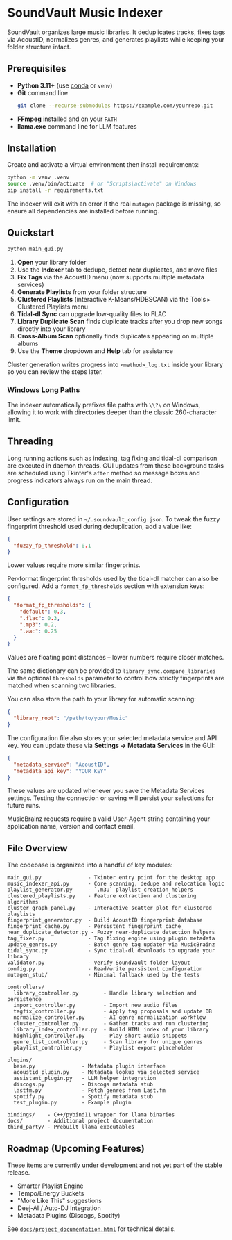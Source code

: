 # SoundVault Music Indexer

SoundVault organizes large music libraries. It deduplicates tracks, fixes tags via AcoustID, normalizes genres, and generates playlists while keeping your folder structure intact.

## Prerequisites

- **Python 3.11+** (use [conda](https://docs.conda.io/en/latest/miniconda.html) or `venv`)
- **Git** command line
  ```bash
  git clone --recurse-submodules https://example.com/yourrepo.git
  ```
- **FFmpeg** installed and on your `PATH`
- **llama.exe** command line for LLM features

## Installation

Create and activate a virtual environment then install requirements:

```bash
python -m venv .venv
source .venv/bin/activate  # or "Scripts\activate" on Windows
pip install -r requirements.txt
```

The indexer will exit with an error if the real `mutagen` package is missing,
so ensure all dependencies are installed before running.

## Quickstart

```bash
python main_gui.py
```

1. **Open** your library folder
2. Use the **Indexer** tab to dedupe, detect near duplicates, and move files
3. **Fix Tags** via the AcoustID menu (now supports multiple metadata services)
4. **Generate Playlists** from your folder structure
5. **Clustered Playlists** (interactive K-Means/HDBSCAN) via the Tools ▸ Clustered Playlists menu
6. **Tidal-dl Sync** can upgrade low-quality files to FLAC
7. **Library Duplicate Scan** finds duplicate tracks after you drop new songs directly into your library
8. **Cross-Album Scan** optionally finds duplicates appearing on multiple albums
9. Use the **Theme** dropdown and **Help** tab for assistance

Cluster generation writes progress into `<method>_log.txt` inside your library so you can review the steps later.

### Windows Long Paths

The indexer automatically prefixes file paths with `\\?\` on Windows, allowing it to work with directories deeper than the classic 260-character limit.

## Threading

Long running actions such as indexing, tag fixing and tidal-dl comparison are executed in daemon threads. GUI updates from these background tasks are scheduled using Tkinter's `after` method so message boxes and progress indicators always run on the main thread.

## Configuration

User settings are stored in `~/.soundvault_config.json`. To tweak the fuzzy fingerprint
threshold used during deduplication, add a value like:

```json
{
  "fuzzy_fp_threshold": 0.1
}
```

Lower values require more similar fingerprints.

Per-format fingerprint thresholds used by the tidal-dl matcher can also be
configured. Add a `format_fp_thresholds` section with extension keys:

```json
{
  "format_fp_thresholds": {
    "default": 0.3,
    ".flac": 0.3,
    ".mp3": 0.2,
    ".aac": 0.25
  }
}
```

Values are floating point distances – lower numbers require closer matches.

The same dictionary can be provided to ``library_sync.compare_libraries`` via
the optional ``thresholds`` parameter to control how strictly fingerprints are
matched when scanning two libraries.

You can also store the path to your library for automatic scanning:

```json
{
  "library_root": "/path/to/your/Music"
}
```

The configuration file also stores your selected metadata service and API key.
You can update these via **Settings → Metadata Services** in the GUI:

```json
{
  "metadata_service": "AcoustID",
  "metadata_api_key": "YOUR_KEY"
}
```
These values are updated whenever you save the Metadata Services settings.
Testing the connection or saving will persist your selections for future runs.

MusicBrainz requests require a valid User-Agent string containing your
application name, version and contact email.

## File Overview

The codebase is organized into a handful of key modules:

```
main_gui.py               - Tkinter entry point for the desktop app
music_indexer_api.py      - Core scanning, dedupe and relocation logic
playlist_generator.py     - `.m3u` playlist creation helpers
clustered_playlists.py    - Feature extraction and clustering algorithms
cluster_graph_panel.py    - Interactive scatter plot for clustered playlists
fingerprint_generator.py  - Build AcoustID fingerprint database
fingerprint_cache.py      - Persistent fingerprint cache
near_duplicate_detector.py - Fuzzy near-duplicate detection helpers
tag_fixer.py              - Tag fixing engine using plugin metadata
update_genres.py          - Batch genre tag updater via MusicBrainz
tidal_sync.py             - Sync tidal-dl downloads to upgrade your library
validator.py              - Verify SoundVault folder layout
config.py                 - Read/write persistent configuration
mutagen_stub/             - Minimal fallback used by the tests

controllers/
  library_controller.py        - Handle library selection and persistence
  import_controller.py         - Import new audio files
  tagfix_controller.py         - Apply tag proposals and update DB
  normalize_controller.py      - AI genre normalization workflow
  cluster_controller.py        - Gather tracks and run clustering
  library_index_controller.py  - Build HTML index of your library
  highlight_controller.py      - Play short audio snippets
  genre_list_controller.py     - Scan library for unique genres
  playlist_controller.py       - Playlist export placeholder

plugins/
  base.py               - Metadata plugin interface
  acoustid_plugin.py    - Metadata lookup via selected service
  assistant_plugin.py   - LLM helper integration
  discogs.py            - Discogs metadata stub
  lastfm.py             - Fetch genres from Last.fm
  spotify.py            - Spotify metadata stub
  test_plugin.py        - Example plugin

bindings/    - C++/pybind11 wrapper for llama binaries
docs/        - Additional project documentation
third_party/ - Prebuilt llama executables
```

## Roadmap (Upcoming Features)

These items are currently under development and not yet part of the stable release.

- Smarter Playlist Engine
- Tempo/Energy Buckets
- "More Like This" suggestions
- Deej-AI / Auto-DJ Integration
- Metadata Plugins (Discogs, Spotify)

See [`docs/project_documentation.html`](docs/project_documentation.html) for technical details.
